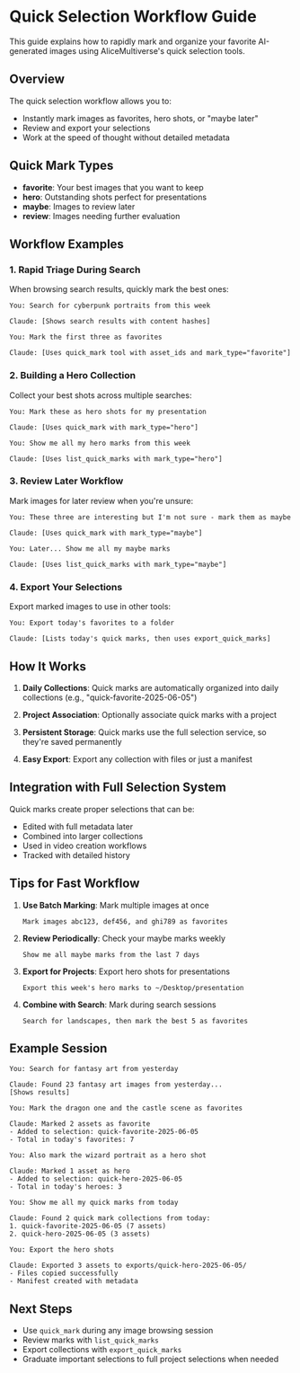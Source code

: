 # Quick Selection Workflow Guide

This guide explains how to rapidly mark and organize your favorite AI-generated images using AliceMultiverse's quick selection tools.

## Overview

The quick selection workflow allows you to:
- Instantly mark images as favorites, hero shots, or "maybe later"
- Review and export your selections
- Work at the speed of thought without detailed metadata

## Quick Mark Types

- **favorite**: Your best images that you want to keep
- **hero**: Outstanding shots perfect for presentations
- **maybe**: Images to review later
- **review**: Images needing further evaluation

## Workflow Examples

### 1. Rapid Triage During Search

When browsing search results, quickly mark the best ones:

```
You: Search for cyberpunk portraits from this week

Claude: [Shows search results with content hashes]

You: Mark the first three as favorites

Claude: [Uses quick_mark tool with asset_ids and mark_type="favorite"]
```

### 2. Building a Hero Collection

Collect your best shots across multiple searches:

```
You: Mark these as hero shots for my presentation

Claude: [Uses quick_mark with mark_type="hero"]

You: Show me all my hero marks from this week

Claude: [Uses list_quick_marks with mark_type="hero"]
```

### 3. Review Later Workflow

Mark images for later review when you're unsure:

```
You: These three are interesting but I'm not sure - mark them as maybe

Claude: [Uses quick_mark with mark_type="maybe"]

You: Later... Show me all my maybe marks

Claude: [Uses list_quick_marks with mark_type="maybe"]
```

### 4. Export Your Selections

Export marked images to use in other tools:

```
You: Export today's favorites to a folder

Claude: [Lists today's quick marks, then uses export_quick_marks]
```

## How It Works

1. **Daily Collections**: Quick marks are automatically organized into daily collections (e.g., "quick-favorite-2025-06-05")

2. **Project Association**: Optionally associate quick marks with a project

3. **Persistent Storage**: Quick marks use the full selection service, so they're saved permanently

4. **Easy Export**: Export any collection with files or just a manifest

## Integration with Full Selection System

Quick marks create proper selections that can be:
- Edited with full metadata later
- Combined into larger collections
- Used in video creation workflows
- Tracked with detailed history

## Tips for Fast Workflow

1. **Use Batch Marking**: Mark multiple images at once
   ```
   Mark images abc123, def456, and ghi789 as favorites
   ```

2. **Review Periodically**: Check your maybe marks weekly
   ```
   Show me all maybe marks from the last 7 days
   ```

3. **Export for Projects**: Export hero shots for presentations
   ```
   Export this week's hero marks to ~/Desktop/presentation
   ```

4. **Combine with Search**: Mark during search sessions
   ```
   Search for landscapes, then mark the best 5 as favorites
   ```

## Example Session

```
You: Search for fantasy art from yesterday

Claude: Found 23 fantasy art images from yesterday...
[Shows results]

You: Mark the dragon one and the castle scene as favorites

Claude: Marked 2 assets as favorite
- Added to selection: quick-favorite-2025-06-05
- Total in today's favorites: 7

You: Also mark the wizard portrait as a hero shot

Claude: Marked 1 asset as hero
- Added to selection: quick-hero-2025-06-05
- Total in today's heroes: 3

You: Show me all my quick marks from today

Claude: Found 2 quick mark collections from today:
1. quick-favorite-2025-06-05 (7 assets)
2. quick-hero-2025-06-05 (3 assets)

You: Export the hero shots

Claude: Exported 3 assets to exports/quick-hero-2025-06-05/
- Files copied successfully
- Manifest created with metadata
```

## Next Steps

- Use `quick_mark` during any image browsing session
- Review marks with `list_quick_marks` 
- Export collections with `export_quick_marks`
- Graduate important selections to full project selections when needed